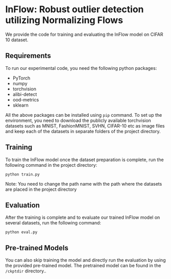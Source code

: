 
# InFlow: Robust outlier detection utilizing Normalizing Flows

We provide the code for training and evaluating the InFlow model on CIFAR 10 dataset. 

## Requirements

To run our experimental code, you need the following python packages:

* PyTorch
* numpy 
* torchvision
* alibi-detect
* ood-metrics
* sklearn


All the above packages can be installed using ```pip``` command. To set up the environment, you need to download the publicly available torchvision datasets such as MNIST, FashionMNIST, SVHN, CIFAR-10 etc as image files and keep each of the datasets in separate folders of the project directory. 

## Training

To train the InFlow model once the dataset preparation is complete, run the following command in the project directory:

```train
python train.py 
```
Note: You need to change the path name with the path where the datasets are placed in the project directory

## Evaluation

After the training is complete and to evaluate our trained InFlow model on several datasets, run the following command:

```eval
python eval.py 
```

## Pre-trained Models
You can also skip training the model and directly run the evaluation by using the provided pre-trained model. The pretrained model can be found in the ``` /ckptdir ``` directory.. 
